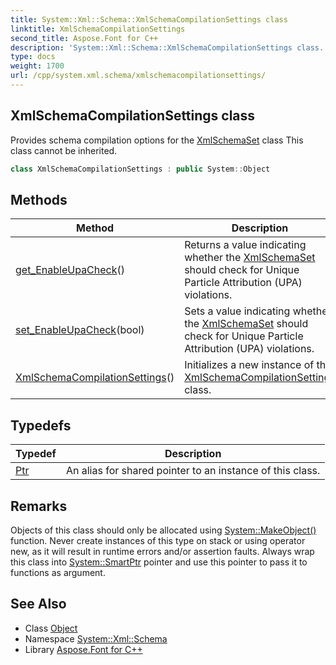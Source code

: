 ```yaml
---
title: System::Xml::Schema::XmlSchemaCompilationSettings class
linktitle: XmlSchemaCompilationSettings
second_title: Aspose.Font for C++
description: 'System::Xml::Schema::XmlSchemaCompilationSettings class. Provides schema compilation options for the XmlSchemaSet class This class cannot be inherited in C++.'
type: docs
weight: 1700
url: /cpp/system.xml.schema/xmlschemacompilationsettings/
---
```

## XmlSchemaCompilationSettings class


Provides schema compilation options for the [XmlSchemaSet](../xmlschemaset/) class This class cannot be inherited.

```cpp
class XmlSchemaCompilationSettings : public System::Object
```

## Methods

| Method | Description |
| --- | --- |
| [get_EnableUpaCheck](./get_enableupacheck/)() | Returns a value indicating whether the [XmlSchemaSet](../xmlschemaset/) should check for Unique Particle Attribution (UPA) violations. |
| [set_EnableUpaCheck](./set_enableupacheck/)(bool) | Sets a value indicating whether the [XmlSchemaSet](../xmlschemaset/) should check for Unique Particle Attribution (UPA) violations. |
| [XmlSchemaCompilationSettings](./xmlschemacompilationsettings/)() | Initializes a new instance of the [XmlSchemaCompilationSettings](./) class. |
## Typedefs

| Typedef | Description |
| --- | --- |
| [Ptr](./ptr/) | An alias for shared pointer to an instance of this class. |
## Remarks



Objects of this class should only be allocated using [System::MakeObject()](../../system/makeobject/) function. Never create instances of this type on stack or using operator new, as it will result in runtime errors and/or assertion faults. Always wrap this class into [System::SmartPtr](../../system/smartptr/) pointer and use this pointer to pass it to functions as argument. 

## See Also

* Class [Object](../../system/object/)
* Namespace [System::Xml::Schema](../)
* Library [Aspose.Font for C++](../../)
